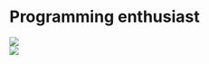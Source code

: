 <div id="about">
        <h1 color="rgb(230, 161, 87)"><br> <strong> Programming enthusiast  <strong> <br></h1>
        <div align="center"> 
        </div>
    
</div>
<div id="streak">
        <img src="https://github-readme-streak-stats.herokuapp.com/?user=MateWojno"><br>
        <img src="https://github-readme-stats.vercel.app/api/top-langs/?username=matewojno&layout=compact">
</div>





